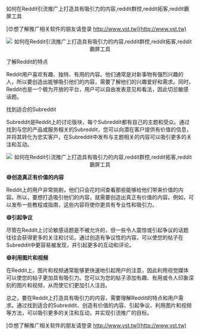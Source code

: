 如何在Reddit引流推广上打造具有吸引力的内容,reddit群控,reddit拓客,reddit霸屏工具

[😍想了解推广相关软件的朋友请登录 http://www.vst.tw](http://www.vst.tw)

 <center><img src="https://vst.tw/MP4/tuiguang/png/1.png" alt="如何在Reddit引流推广上打造具有吸引力的内容,reddit群控,reddit拓客,reddit霸屏工具"></center>

了解Reddit的特点

Reddit用户喜欢有趣、独特、有用的内容。他们通常是对新事物有强烈兴趣的人，所以要创造出能够吸引他们的内容，需要了解他们的兴趣爱好和需求。同时，Reddit也是一个极为开放的平台，用户可以自由发表意见和看法，因此切忌敏感话题。

找到适合的Subreddit

Subreddit是Reddit上的讨论版块，每个Subreddit都有自己的主题和受众。通过找到与您的产品或服务相关的Subreddit，您可以向潜在客户提供有价值的信息，并将其转化为忠实客户。在Subreddit中发布与主题相关的内容可以吸引更多的关注和互动。

 <center><img src="https://vst.tw/MP4/tuiguang/png/6.png" alt="如何在Reddit引流推广上打造具有吸引力的内容,reddit群控,reddit拓客,reddit霸屏工具"></center>

**😄创造真正有价值的内容**

Reddit上的用户非常挑剔，他们只会花时间查看那些能够给他们带来价值的内容。所以，要想打造吸引他们的内容，就需要创造出真正有价值的内容。例如，可以发布一些教程或指南，这些内容将使你更具有专业性和吸引力。

**😄引起争议**

尽管在Reddit上讨论敏感话题是不被允许的，但一些令人震惊或引起争议的话题往往会获得更多的关注和讨论。通过创造有争议性的内容，可以使您的帖子在Subreddit中更容易被发现，并引起更多的互动和评论。

**😄利用图片和视频**

在Reddit上，图片和视频通常能够更快速地引起用户的注意，因此利用视觉媒体可以使您的帖子更加具有吸引力。您可以为您的帖子添加有趣、有用或令人印象深刻的图片和视频，从而使它们更加引人注目。

总之，要在Reddit上打造具有吸引力的内容，需要理解Reddit的特点和用户需求。通过找到适合的Subreddit、创造有价值的内容、引起争议、利用图片和视频等方法，可以吸引更多的关注和互动，并实现引流推广的目标。

[😍想了解推广相关软件的朋友请登录 http://www.vst.tw](http://www.vst.tw)



